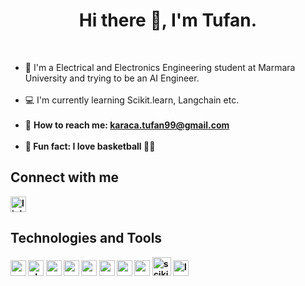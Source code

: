 <h1 align="center"> Hi there 👋, I'm Tufan.</h1>

<br>

<ul>
<li>🏫 I'm a Electrical and Electronics Engineering student at Marmara University and trying to be an AI Engineer.</li>
<br>
<li>💻 I'm currently learning Scikit.learn, Langchain etc.</li>
<br>
<li>📧 <b>How to reach me:<b> <a href="mailto:karaca.tufan99@gmail.com">karaca.tufan99@gmail.com</a></li>
<br>
<li>🕺 Fun fact: I love basketball 🏀🏀</li>
</ul>

## Connect with me
<a href="https://www.linkedin.com/in/tufankaraca/" target="_blank"><img src="https://upload.wikimedia.org/wikipedia/commons/c/ca/LinkedIn_logo_initials.png" alt="linkedin" width="25px"></a>

## Technologies and Tools
<a href="https://www.postgresql.org/" target="_blank"><img src="https://www.postgresql.org/media/img/about/press/elephant.png" alt="postgresql" width="25px"></a>
<a href="https://www.python.org/" target="_blank"><img src="https://upload.wikimedia.org/wikipedia/commons/thumb/c/c3/Python-logo-notext.svg/165px-Python-logo-notext.svg.png?20250701090410" alt="phyton" width="25px"></a>
<a href="https://numpy.org/" target="_blank"><img src="https://icon.icepanel.io/Technology/svg/NumPy.svg" alt="numpy" width="25px"></a>
<a href="https://pandas.pydata.org/" target="_blank"><img src="https://icon.icepanel.io/Technology/png-shadow-512/Pandas.png" alt="pandas" width="25px"></a>
<a href="https://matplotlib.org/" target="_blank"><img src="https://icon.icepanel.io/Technology/svg/Matplotlib.svg" alt="matplotlib" width="25px"></a>
<a href="https://seaborn.pydata.org/" target="_blank"><img src="https://cdn.worldvectorlogo.com/logos/seaborn-1.svg" alt="seaborn" width="25px"></a>
<a href="https://app.powerbi.com/" target="_blank"><img src="https://upload.wikimedia.org/wikipedia/commons/c/cf/New_Power_BI_Logo.svg" alt="powerbi" width="25px"></a>
<a href="https://excel.cloud.microsoft/tr-tr/" target="_blank"><img src="https://upload.wikimedia.org/wikipedia/commons/3/34/Microsoft_Office_Excel_%282019%E2%80%93present%29.svg" alt="excel dashboard" width="25px"></a>
<a href="https://scikit-learn.org" target="_blank"><img src="https://upload.wikimedia.org/wikipedia/commons/0/05/Scikit_learn_logo_small.svg" alt="scikit-learn" width="30px"></a>
<a href="https://www.langchain.com/" target="_blank"><img src="https://upload.wikimedia.org/wikipedia/commons/3/3f/LangChain_logo.png" alt="langchaing" width="25px"></a>
